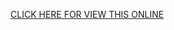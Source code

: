 

<a href="https://codesandbox.io/s/eager-sun-kv4ee?file=/src/App.js"> CLICK HERE FOR VIEW THIS ONLINE </a>

